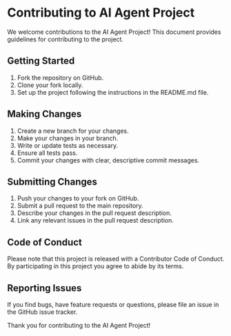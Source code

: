 # Contributing to AI Agent Project

We welcome contributions to the AI Agent Project! This document provides guidelines for contributing to the project.

## Getting Started

1. Fork the repository on GitHub.
2. Clone your fork locally.
3. Set up the project following the instructions in the README.md file.

## Making Changes

1. Create a new branch for your changes.
2. Make your changes in your branch.
3. Write or update tests as necessary.
4. Ensure all tests pass.
5. Commit your changes with clear, descriptive commit messages.

## Submitting Changes

1. Push your changes to your fork on GitHub.
2. Submit a pull request to the main repository.
3. Describe your changes in the pull request description.
4. Link any relevant issues in the pull request description.

## Code of Conduct

Please note that this project is released with a Contributor Code of Conduct. By participating in this project you agree to abide by its terms.

## Reporting Issues

If you find bugs, have feature requests or questions, please file an issue in the GitHub issue tracker.

Thank you for contributing to the AI Agent Project!